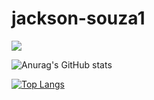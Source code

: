 # jackson-souza1


<img src="https://img.shields.io/badge/Python-FFD43B?style=for-the-badge&logo=python&logoColor=darkgreen"/>

![Anurag's GitHub stats](https://github-readme-stats.vercel.app/api?username=jackson-souza1&show_icons=true&theme=merko)


[![Top Langs](https://github-readme-stats.vercel.app/api/top-langs/?username=jackson-souza1&layout=default)](https://github.com/anuraghazra/github-readme-stats)



